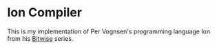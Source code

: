 # Ion Compiler
This is my implementation of Per Vognsen's programming language Ion from his [Bitwise](https://www.youtube.com/playlist?list=PLU94OURih-CiP4WxKSMt3UcwMSDM3aTtX) series.
